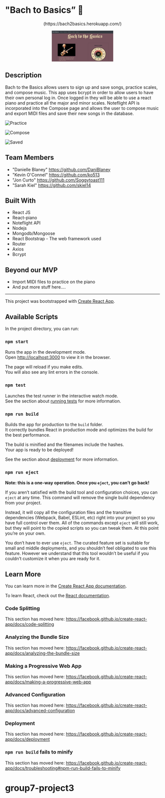# "Bach to Basics” 🎹


<p align="center">
(https://bach2basics.herokuapp.com/)
</p>

<p align="center">
<img width="200" height="100" src="public/static/bachhome.png">
</p>

## Description

Bach to the Basics allows users to sign up and save songs, practice scales, and compose music. This app uses bcrypt in order to allow users to have their own personal log in. Once logged in they will be able to use a react piano and practice all the major and minor scales. Noteflight API is incorporated into the Compose page and allows the user to compose music and export MIDI files and save their new songs in the database.

![Practice](image.png)

![Compose](image.png)

![Saved](image.png)

## Team Members

* "Danielle Blaney" <https://github.com/DaniBlaney>
* "Kevin O'Connel" <https://github.com/ko513>
* "Jon Curto" <https://github.com/Soggytoast111>
* "Sarah Kiel" <https://github.com/skiel14>

## Built With

* React JS
* React-piano 
* Noteflight API
* Nodejs
* Mongodb/Mongoose
* React Bootstrap - The web framework used
* Router
* Axios
* Bcrypt

## Beyond our MVP

* Import MIDI files to practice on the piano
* And put more stuff here....


----------------------------------------------------------------------------------------------------------------------------


This project was bootstrapped with [Create React App](https://github.com/facebook/create-react-app).

## Available Scripts

In the project directory, you can run:

### `npm start`

Runs the app in the development mode.<br>
Open [http://localhost:3000](http://localhost:3000) to view it in the browser.

The page will reload if you make edits.<br>
You will also see any lint errors in the console.

### `npm test`

Launches the test runner in the interactive watch mode.<br>
See the section about [running tests](https://facebook.github.io/create-react-app/docs/running-tests) for more information.

### `npm run build`

Builds the app for production to the `build` folder.<br>
It correctly bundles React in production mode and optimizes the build for the best performance.

The build is minified and the filenames include the hashes.<br>
Your app is ready to be deployed!

See the section about [deployment](https://facebook.github.io/create-react-app/docs/deployment) for more information.

### `npm run eject`

**Note: this is a one-way operation. Once you `eject`, you can’t go back!**

If you aren’t satisfied with the build tool and configuration choices, you can `eject` at any time. This command will remove the single build dependency from your project.

Instead, it will copy all the configuration files and the transitive dependencies (Webpack, Babel, ESLint, etc) right into your project so you have full control over them. All of the commands except `eject` will still work, but they will point to the copied scripts so you can tweak them. At this point you’re on your own.

You don’t have to ever use `eject`. The curated feature set is suitable for small and middle deployments, and you shouldn’t feel obligated to use this feature. However we understand that this tool wouldn’t be useful if you couldn’t customize it when you are ready for it.

## Learn More

You can learn more in the [Create React App documentation](https://facebook.github.io/create-react-app/docs/getting-started).

To learn React, check out the [React documentation](https://reactjs.org/).

### Code Splitting

This section has moved here: https://facebook.github.io/create-react-app/docs/code-splitting

### Analyzing the Bundle Size

This section has moved here: https://facebook.github.io/create-react-app/docs/analyzing-the-bundle-size

### Making a Progressive Web App

This section has moved here: https://facebook.github.io/create-react-app/docs/making-a-progressive-web-app

### Advanced Configuration

This section has moved here: https://facebook.github.io/create-react-app/docs/advanced-configuration

### Deployment

This section has moved here: https://facebook.github.io/create-react-app/docs/deployment

### `npm run build` fails to minify

This section has moved here: https://facebook.github.io/create-react-app/docs/troubleshooting#npm-run-build-fails-to-minify
# group7-project3
